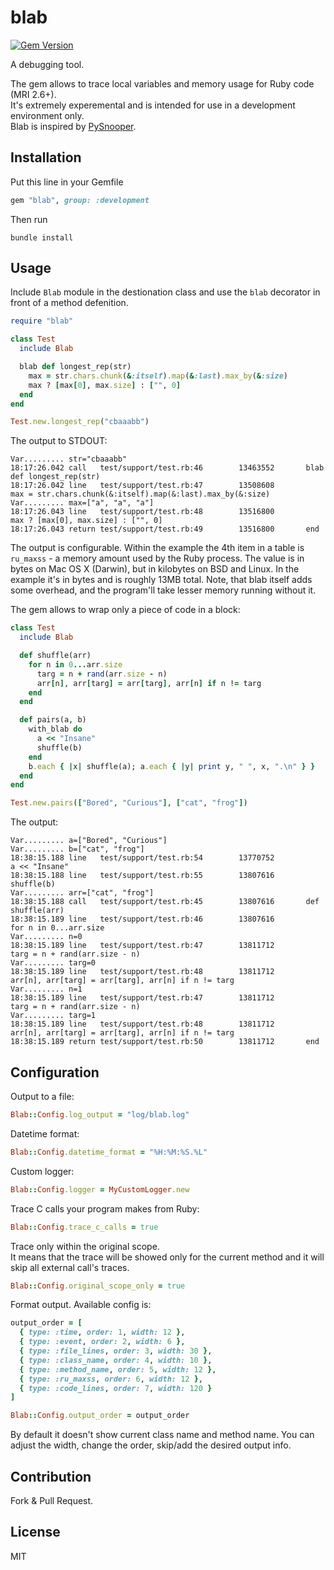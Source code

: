 # blab
[![Gem Version](https://badge.fury.io/rb/blab.svg)](https://badge.fury.io/rb/blab)

A debugging tool.

The gem allows to trace local variables and memory usage for Ruby code (MRI 2.6+). \
It's extremely experemental and is intended for use in a development environment only. \
Blab is inspired by [PySnooper](https://github.com/cool-RR/PySnooper).


## Installation

Put this line in your Gemfile

```ruby
gem "blab", group: :development
```

Then run

```
bundle install
```

## Usage

Include `Blab` module in the destionation class and use the `blab` decorator in front of a method defenition.

```ruby
require "blab"

class Test
  include Blab

  blab def longest_rep(str)
    max = str.chars.chunk(&:itself).map(&:last).max_by(&:size)
    max ? [max[0], max.size] : ["", 0]
  end
end

Test.new.longest_rep("cbaaabb")

```

The output to STDOUT:

```
Var......... str="cbaaabb"
18:17:26.042 call   test/support/test.rb:46        13463552       blab def longest_rep(str)
18:17:26.042 line   test/support/test.rb:47        13508608         max = str.chars.chunk(&:itself).map(&:last).max_by(&:size)
Var......... max=["a", "a", "a"]
18:17:26.043 line   test/support/test.rb:48        13516800         max ? [max[0], max.size] : ["", 0]
18:17:26.043 return test/support/test.rb:49        13516800       end
```

The output is configurable. Within the example the 4th item in a table is `ru_maxss` - a memory amount used by the Ruby process. The value is in bytes on Mac OS X (Darwin), but in kilobytes on BSD and Linux. In the example it's in bytes and is roughly 13MB total.
Note, that blab itself adds some overhead, and the program'll take lesser memory running without it.

The gem allows to wrap only a piece of code in a block:

```ruby
class Test
  include Blab

  def shuffle(arr)
    for n in 0...arr.size
      targ = n + rand(arr.size - n)
      arr[n], arr[targ] = arr[targ], arr[n] if n != targ
    end
  end

  def pairs(a, b)
    with_blab do
      a << "Insane"
      shuffle(b)
    end
    b.each { |x| shuffle(a); a.each { |y| print y, " ", x, ".\n" } }
  end
end

Test.new.pairs(["Bored", "Curious"], ["cat", "frog"])
```

The output:

```
Var......... a=["Bored", "Curious"]
Var......... b=["cat", "frog"]
18:38:15.188 line   test/support/test.rb:54        13770752           a << "Insane"
18:38:15.188 line   test/support/test.rb:55        13807616           shuffle(b)
Var......... arr=["cat", "frog"]
18:38:15.188 call   test/support/test.rb:45        13807616       def shuffle(arr)
18:38:15.189 line   test/support/test.rb:46        13807616         for n in 0...arr.size
Var......... n=0
18:38:15.189 line   test/support/test.rb:47        13811712           targ = n + rand(arr.size - n)
Var......... targ=0
18:38:15.189 line   test/support/test.rb:48        13811712           arr[n], arr[targ] = arr[targ], arr[n] if n != targ
Var......... n=1
18:38:15.189 line   test/support/test.rb:47        13811712           targ = n + rand(arr.size - n)
Var......... targ=1
18:38:15.189 line   test/support/test.rb:48        13811712           arr[n], arr[targ] = arr[targ], arr[n] if n != targ
18:38:15.189 return test/support/test.rb:50        13811712       end
```

## Configuration

Output to a file:

```ruby
Blab::Config.log_output = "log/blab.log"
```

Datetime format:

```ruby
Blab::Config.datetime_format = "%H:%M:%S.%L"
```

Custom logger:

```ruby
Blab::Config.logger = MyCustomLogger.new
```

Trace C calls your program makes from Ruby:

```ruby
Blab::Config.trace_c_calls = true
```

Trace only within the original scope. \
It means that the trace will be showed only for the current method and it will skip all external call's traces.

```ruby
Blab::Config.original_scope_only = true
```

Format output. Available config is:

```ruby
output_order = [
  { type: :time, order: 1, width: 12 },
  { type: :event, order: 2, width: 6 },
  { type: :file_lines, order: 3, width: 30 },
  { type: :class_name, order: 4, width: 10 },
  { type: :method_name, order: 5, width: 12 },
  { type: :ru_maxss, order: 6, width: 12 },
  { type: :code_lines, order: 7, width: 120 }
]

Blab::Config.output_order = output_order
```
By default it doesn't show current class name and method name. You can adjust the width, change the order, skip/add the desired output info.

## Contribution

Fork & Pull Request. 

## License

MIT

